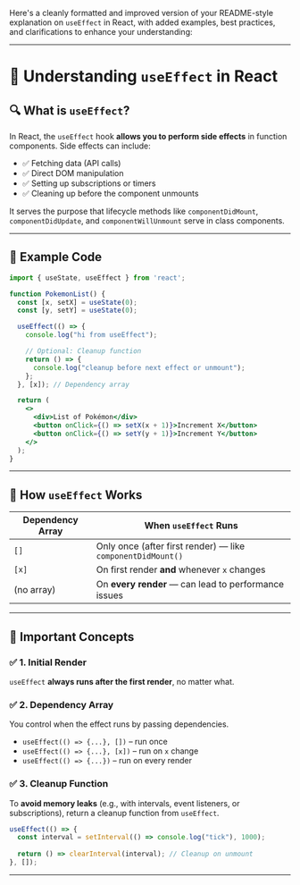 Here's a cleanly formatted and improved version of your README-style explanation on `useEffect` in React, with added examples, best practices, and clarifications to enhance your understanding:

---

# 📘 Understanding `useEffect` in React

## 🔍 What is `useEffect`?

In React, the `useEffect` hook **allows you to perform side effects** in function components.
Side effects can include:

* ✅ Fetching data (API calls)
* ✅ Direct DOM manipulation
* ✅ Setting up subscriptions or timers
* ✅ Cleaning up before the component unmounts

It serves the purpose that lifecycle methods like `componentDidMount`, `componentDidUpdate`, and `componentWillUnmount` serve in class components.

---

## 🧪 Example Code

```jsx
import { useState, useEffect } from 'react';

function PokemonList() {
  const [x, setX] = useState(0);
  const [y, setY] = useState(0);

  useEffect(() => {
    console.log("hi from useEffect");

    // Optional: Cleanup function
    return () => {
      console.log("cleanup before next effect or unmount");
    };
  }, [x]); // Dependency array

  return (
    <>
      <div>List of Pokémon</div>
      <button onClick={() => setX(x + 1)}>Increment X</button>
      <button onClick={() => setY(y + 1)}>Increment Y</button>
    </>
  );
}
```

---

## 🧠 How `useEffect` Works

| Dependency Array | When `useEffect` Runs                                       |
| ---------------- | ----------------------------------------------------------- |
| `[]`             | Only once (after first render) — like `componentDidMount()` |
| `[x]`            | On first render **and** whenever `x` changes                |
| (no array)       | On **every render** — can lead to performance issues        |

---

## 📌 Important Concepts

### ✅ 1. Initial Render

`useEffect` **always runs after the first render**, no matter what.

### ✅ 2. Dependency Array

You control when the effect runs by passing dependencies.

* `useEffect(() => {...}, [])` – run once
* `useEffect(() => {...}, [x])` – run on `x` change
* `useEffect(() => {...})` – run on every render

### ✅ 3. Cleanup Function

To **avoid memory leaks** (e.g., with intervals, event listeners, or subscriptions), return a cleanup function from `useEffect`.

```js
useEffect(() => {
  const interval = setInterval(() => console.log("tick"), 1000);
  
  return () => clearInterval(interval); // Cleanup on unmount
}, []);
```

---

